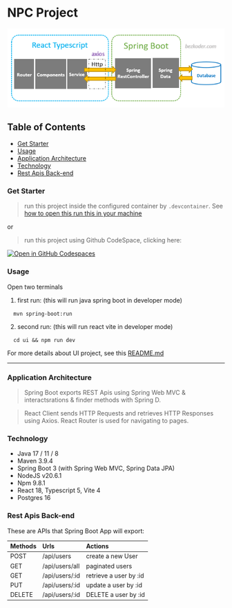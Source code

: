 
# NPC Project

![Alt text](./image.png)

## Table of Contents

- [Get Starter](#get-starter)
- [Usage](#usage)
- [Application Architecture](#application-architecture)
- [Technology](#technology)
- [Rest Apis Back-end](#rest-apis-back-end)

### Get Starter 

> run this project inside the configured container by `.devcontainer`. See [how to open this run this in your machine](https://code.visualstudio.com/docs/devcontainers/create-dev-container#_create-a-devcontainerjson-file) 

or 

> run this project using Github CodeSpace, clicking here:

[![Open in GitHub Codespaces](https://github.com/codespaces/badge.svg)](https://codespaces.new/abraaoalves/java-spring-npc)

### Usage

Open two terminals

1. first run: (this will run java spring boot in developer mode)

``` shell
  mvn spring-boot:run
```

2. second run: (this will run react vite in developer mode) 

``` shell
  cd ui && npm run dev
```

For more details about UI project, see this [README.md](./ui/README.md)

---

### Application Architecture 



> Spring Boot exports REST Apis using Spring Web MVC & interactsrations & finder methods with Spring D.

> React Client sends HTTP Requests and retrieves HTTP Responses using Axios. React Router is used for navigating to pages.

### Technology

- Java 17 / 11 / 8
- Maven 3.9.4
- Spring Boot 3 (with Spring Web MVC, Spring Data JPA)
- NodeJS v20.6.1
- Npm 9.8.1
- React 18, Typescript 5, Vite 4
- Postgres 16

### Rest Apis Back-end

These are APIs that Spring Boot App will export:

| Methods |      Urls      | Actions                |
|:--------|:---------------|:-----------------------|
| POST    | /api/users     | create a new User      |
| GET     | /api/users/all | paginated users        |
| GET     | /api/users/:id | retrieve a user by :id |
| PUT     | /api/users/:id | update a user by :id   |
| DELETE  | /api/users/:id | DELETE a user by :id   |


